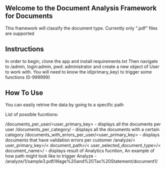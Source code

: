 ## Welcome to the Document Analysis Framework for Documents

This framework will classify the document type.
Currently only ".pdf" files are supported

## Instructions

In order to begin, clone the app and install requirements.txt
Then navigate to /admin, login:admin, pwd: administrator and create a new object of User to work with. You will need to know the id(primary_key) to trigger some functions (0-999999)

## How To Use 

You can easily retrive the data by going to a specific path

List of possible fucntions:

/documents_per_user/<user_primary_key> - displays all the documents per user
/documents_per_category/<category> -  displays all the documents with a certain category
/documents_with_errors_per_user/<user_primary_key> - displays documents that have validation errors per customer
/analyze/< user_primary_key>/< document_path>/< user_selected_document_type>/< document_name>/ - displays result of Analytics fucntion, 
An example of how path might look like to trigger Analyze - /analyze/1/sample3.pdf/Wage%20and%20Tax%20Statement/document1/